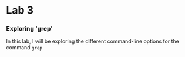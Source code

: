 # Lab 3

### Exploring 'grep'

In this lab, I will be exploring the different command-line options for the command `grep`
